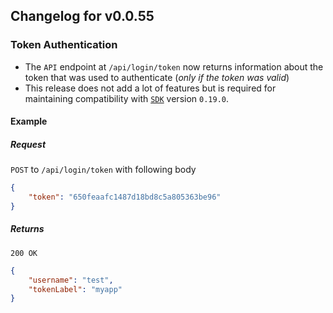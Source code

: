 ## Changelog for v0.0.55

### Token Authentication
- The `API` endpoint at `/api/login/token` now returns information about the token that was used to authenticate (*only if the token was valid*)
- This release does not add a lot of features but is required for maintaining compatibility with [`SDK`](https://github.com/smarthome-go/sdk) version `0.19.0`.

#### Example
##### Request
`POST` to `/api/login/token` with following body
```json
{
    "token": "650feaafc1487d18bd8c5a805363be96"
}
```

##### Returns
`200 OK`
```json
{
    "username": "test",
    "tokenLabel": "myapp"
}
```
